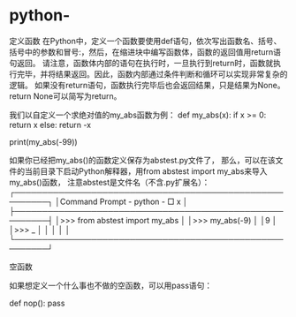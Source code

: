 # python-

定义函数
在Python中，定义一个函数要使用def语句，依次写出函数名、括号、括号中的参数和冒号:，然后，在缩进块中编写函数体，函数的返回值用return语句返回。
请注意，函数体内部的语句在执行时，一旦执行到return时，函数就执行完毕，并将结果返回。因此，函数内部通过条件判断和循环可以实现非常复杂的逻辑。
如果没有return语句，函数执行完毕后也会返回结果，只是结果为None。return None可以简写为return。

我们以自定义一个求绝对值的my_abs函数为例：
def my_abs(x):
    if x >= 0:
        return x
    else:
        return -x

print(my_abs(-99))

如果你已经把my_abs()的函数定义保存为abstest.py文件了，
那么，可以在该文件的当前目录下启动Python解释器，用from abstest import my_abs来导入my_abs()函数，
注意abstest是文件名（不含.py扩展名）：
┌────────────────────────────────────────────────────────┐
│Command Prompt - python                           - □ x │
├────────────────────────────────────────────────────────┤
│>>> from abstest import my_abs                          │
│>>> my_abs(-9)                                          │
│9                                                       │
│>>> _                                                   │
│                                                        │
│                                                        │
└────────────────────────────────────────────────────────┘


空函数

如果想定义一个什么事也不做的空函数，可以用pass语句：

def nop():
    pass



